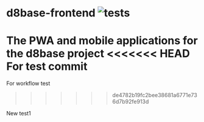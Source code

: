 
# d8base-frontend  ![tests](https://github.com/maxi-booking/d8base-frontend/workflows/tests/badge.svg)
The PWA and mobile applications for the d8base project
<<<<<<< HEAD
For test commit
=======
For workflow test
>>>>>>> de4782b19fc2bee38681a6771e736d7b92fe913d

New test1